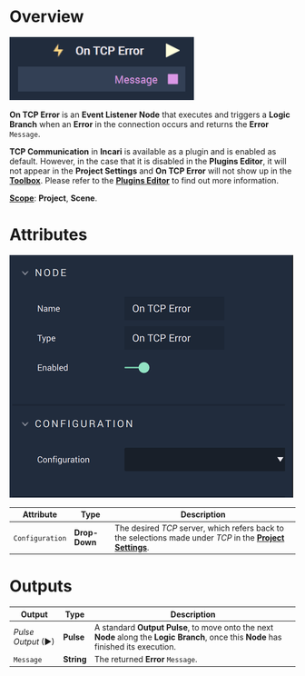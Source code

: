 # Overview

![The On TCP Error Node.](../../../../.gitbook/assets/ontcperror.png)

**On TCP Error** is an **Event Listener Node** that executes and triggers a **Logic Branch** when an **Error** in the connection occurs and returns the **Error** `Message`.

**TCP Communication** in **Incari** is available as a plugin and is enabled as default. However, in the case that it is disabled in the **Plugins Editor**, it will not appear in the **Project Settings** and **On TCP Error** will not show up in the [**Toolbox**](../../overview.md). Please refer to the [**Plugins Editor**](../../../../modules/plugins/communication/tcpconnectionsmanager.md) to find out more information.

[**Scope**](../../overview.md#scopes): **Project**, **Scene**.

# Attributes

![The On TCP Error Node Attributes.](../../../../.gitbook/assets/ontcperrorattributes.png)

|Attribute|Type|Description|
|---|---|---|
|`Configuration`|**Drop-Down**|The desired _TCP_ server, which refers back to the selections made under *TCP* in the [**Project Settings**](../../../../modules/project-settings/tcp-connection.md).| 


# Outputs

|Output|Type|Description|
|---|---|---|
|*Pulse Output* (►)|**Pulse**|A standard **Output Pulse**, to move onto the next **Node** along the **Logic Branch**, once this **Node** has finished its execution.|
|`Message`|**String**|The returned **Error** `Message`.|




